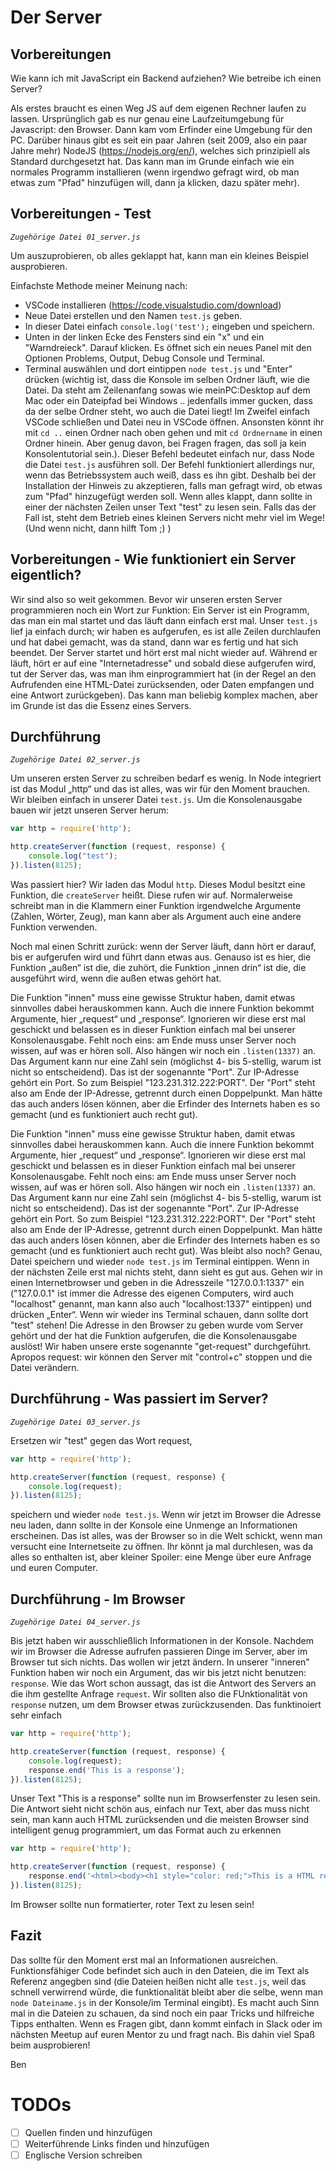 # Der Server 
## Vorbereitungen

Wie kann ich mit JavaScript ein Backend aufziehen? Wie betreibe ich einen Server? 

Als erstes braucht es einen Weg JS auf dem eigenen Rechner laufen zu lassen. Ursprünglich gab es nur genau eine Laufzeitumgebung für Javascript: den Browser. Dann kam vom Erfinder eine Umgebung für den PC. Darüber hinaus gibt es seit ein paar Jahren (seit 2009, also ein paar Jahre mehr) NodeJS (https://nodejs.org/en/), welches sich prinzipiell als Standard durchgesetzt hat. Das kann man im Grunde einfach wie ein normales Programm installieren (wenn irgendwo gefragt wird, ob man etwas zum "Pfad" hinzufügen will, dann ja klicken, dazu später mehr). 

## Vorbereitungen - Test
_```Zugehörige Datei 01_server.js```_

Um auszuprobieren, ob alles geklappt hat, kann man ein kleines Beispiel ausprobieren. 

Einfachste Methode meiner Meinung nach: 
- VSCode installieren (https://code.visualstudio.com/download) 
- Neue Datei erstellen und den Namen ```test.js``` geben. 
- In dieser Datei einfach ```console.log('test');``` eingeben und speichern. 
- Unten in der linken Ecke des Fensters sind ein "x" und ein "Warndreieck". Darauf klicken. Es öffnet sich ein neues Panel mit den Optionen Problems, Output, Debug Console und Terminal. 
- Terminal auswählen und dort eintippen ```node test.js``` und "Enter" drücken (wichtig ist, dass die Konsole im selben Ordner läuft, wie die Datei. Da steht am Zeilenanfang sowas wie meinPC:Desktop auf dem Mac oder ein Dateipfad bei Windows .. jedenfalls immer gucken, dass da der selbe Ordner steht, wo auch die Datei liegt! Im Zweifel einfach VSCode schließen und Datei neu in VSCode öffnen. Ansonsten könnt ihr mit ```cd ..``` einen Ordner nach oben gehen und mit ```cd Ordnername``` in einen Ordner hinein. Aber genug davon, bei Fragen fragen, das soll ja kein Konsolentutorial sein.). Dieser Befehl bedeutet einfach nur, dass Node die Datei ```test.js``` ausführen soll. Der Befehl funktioniert allerdings nur, wenn das Betriebssystem auch weiß, dass es ihn gibt. Deshalb bei der Installation der Hinweis zu akzeptieren, falls man gefragt wird, ob etwas zum "Pfad" hinzugefügt werden soll. Wenn alles klappt, dann sollte in einer der nächsten Zeilen unser Text "test" zu lesen sein. Falls das der Fall ist, steht dem Betrieb eines kleinen Servers nicht mehr viel im Wege! (Und wenn nicht, dann hilft Tom ;) )

## Vorbereitungen - Wie funktioniert ein Server eigentlich?
Wir sind also so weit gekommen. Bevor wir unseren ersten Server programmieren noch ein Wort zur Funktion: Ein Server ist ein Programm, das man ein mal startet und das läuft dann einfach erst mal. Unser ```test.js``` lief ja einfach durch; wir haben es aufgerufen, es ist alle Zeilen durchlaufen und hat dabei gemacht, was da stand, dann war es fertig und hat sich beendet. Der Server startet und hört erst mal nicht wieder auf. Während er läuft, hört er auf eine "Internetadresse" und sobald diese aufgerufen wird, tut der Server das, was man ihm einprogrammiert hat (in der Regel an den Aufrufenden eine HTML-Datei zurücksenden, oder Daten empfangen und eine Antwort zurückgeben). Das kann man beliebig komplex machen, aber im Grunde ist das die Essenz eines Servers.

## Durchführung
_```Zugehörige Datei 02_server.js```_

Um unseren ersten Server zu schreiben bedarf es wenig. In Node integriert ist das Modul „http“ und das ist alles, was wir für den Moment brauchen. Wir bleiben einfach in unserer Datei ```test.js```. Um die Konsolenausgabe bauen wir jetzt unseren Server herum:
```javascript
var http = require('http');

http.createServer(function (request, response) {
    console.log("test");
}).listen(8125);
```
Was passiert hier? Wir laden das Modul ```http```. Dieses Modul besitzt eine Funktion, die ```createServer``` heißt. Diese rufen wir auf. Normalerweise schreibt man in die Klammern einer Funktion irgendwelche Argumente (Zahlen, Wörter, Zeug), man kann aber als Argument auch eine andere Funktion verwenden. 

Noch mal einen Schritt zurück: wenn der Server läuft, dann hört er darauf, bis er aufgerufen wird und führt dann etwas aus. Genauso ist es hier, die Funktion „außen“ ist die, die zuhört, die Funktion „innen drin“ ist die, die ausgeführt wird, wenn die außen etwas gehört hat. 

Die Funktion "innen" muss eine gewisse Struktur haben, damit etwas sinnvolles dabei herauskommen kann. Auch die innere Funktion bekommt Argumente, hier „request“ und „response“. Ignorieren wir diese erst mal geschickt und belassen es in dieser Funktion einfach mal bei unserer Konsolenausgabe. Fehlt noch eins: am Ende muss unser Server noch wissen, auf was er hören soll. Also hängen wir noch ein ```.listen(1337)``` an. Das Argument kann nur eine Zahl sein (möglichst 4- bis 5-stellig, warum ist nicht so entscheidend). Das ist der sogenannte "Port". Zur IP-Adresse gehört ein Port. So zum Beispiel "123.231.312.222:PORT". Der "Port" steht also am Ende der IP-Adresse, getrennt durch einen Doppelpunkt. Man hätte das auch anders lösen können, aber die Erfinder des Internets haben es so gemacht (und es funktioniert auch recht gut).

Die Funktion "innen" muss eine gewisse Struktur haben, damit etwas sinnvolles dabei herauskommen kann. Auch die innere Funktion bekommt Argumente, hier „request“ und „response“. Ignorieren wir diese erst mal geschickt und belassen es in dieser Funktion einfach mal bei unserer Konsolenausgabe. Fehlt noch eins: am Ende muss unser Server noch wissen, auf was er hören soll. Also hängen wir noch ein ```.listen(1337)``` an. Das Argument kann nur eine Zahl sein (möglichst 4- bis 5-stellig, warum ist nicht so entscheidend). Das ist der sogenannte "Port". Zur IP-Adresse gehört ein Port. So zum Beispiel "123.231.312.222:PORT". Der "Port" steht also am Ende der IP-Adresse, getrennt durch einen Doppelpunkt. Man hätte das auch anders lösen können, aber die Erfinder des Internets haben es so gemacht (und es funktioniert auch recht gut).
Was bleibt also noch? Genau, Datei speichern und wieder ```node test.js``` im Terminal eintippen. Wenn in der nächsten Zeile erst mal nichts steht, dann sieht es gut aus. Gehen wir in einen Internetbrowser und geben in die Adresszeile "127.0.0.1:1337" ein ("127.0.0.1" ist immer die Adresse des eigenen Computers, wird auch "localhost" genannt, man kann also auch "localhost:1337" eintippen) und drücken „Enter“. Wenn wir wieder ins Terminal schauen, dann sollte dort "test" stehen! Die Adresse in den Browser zu geben wurde vom Server gehört und der hat die Funktion aufgerufen, die die Konsolenausgabe auslöst! Wir haben unsere erste sogenannte "get-request" durchgeführt. Apropos request: wir können den Server mit "control+c" stoppen und die Datei verändern. 

## Durchführung - Was passiert im Server?
_```Zugehörige Datei 03_server.js```_

Ersetzen wir "test" gegen das Wort request,
```javascript
var http = require('http');

http.createServer(function (request, response) {
    console.log(request);
}).listen(8125);
```
speichern und wieder ```node test.js```. Wenn wir jetzt im Browser die Adresse neu laden, dann sollte in der Konsole eine Unmenge an Informationen erscheinen. Das ist alles, was der Browser so in die Welt schickt, wenn man versucht eine Internetseite zu öffnen. Ihr könnt ja mal durchlesen, was da alles so enthalten ist, aber kleiner Spoiler: eine Menge über eure Anfrage und euren Computer.

## Durchführung - Im Browser 
_```Zugehörige Datei 04_server.js```_

Bis jetzt haben wir ausschließlich Informationen in der Konsole. Nachdem wir im Browser die Adresse aufrufen passieren Dinge im Server, aber im Browser tut sich nichts. Das wollen wir jetzt ändern. In unserer "inneren" Funktion haben wir noch ein Argument, das wir bis jetzt nicht benutzen: ```response```. Wie das Wort schon aussagt, das ist die Antwort des Servers an die ihm gestellte Anfrage ```request```. Wir sollten also die FUnktionalität von ```response``` nutzen, um dem Browser etwas zurückzusenden. Das funktinoiert sehr einfach
```javascript
var http = require('http');

http.createServer(function (request, response) {
    console.log(request);
    response.end('This is a response');
}).listen(8125);
```
Unser Text "This is a response" sollte nun im Browserfenster zu lesen sein. Die Antwort sieht nicht schön aus, einfach nur Text, aber das muss nicht sein, man kann auch HTML zurücksenden und die meisten Browser sind intelligent genug programmiert, um das Format auch zu erkennen
```javascript
var http = require('http');

http.createServer(function (request, response) {
    response.end('<html><body><h1 style="color: red;">This is a HTML response!</h1></body></html>');
}).listen(8125);
```
Im Browser sollte nun formatierter, roter Text zu lesen sein! 

## Fazit

Das sollte für den Moment erst mal an Informationen ausreichen. Funktionsfähiger Code befindet sich auch in den Dateien, die im Text als Referenz angegben sind (die Dateien heißen nicht alle ```test.js```, weil das schnell verwirrend würde, die funktionalität bleibt aber die selbe, wenn man ```node Dateiname.js``` in der Konsole/im Terminal eingibt). Es macht auch Sinn mal in die Dateien zu schauen, da sind noch ein paar Tricks und hilfreiche Tipps enthalten. Wenn es Fragen gibt, dann kommt einfach in Slack oder im nächsten Meetup auf euren Mentor zu und fragt nach. Bis dahin viel Spaß beim ausprobieren!

Ben

# TODOs
- [ ] Quellen finden und hinzufügen
- [ ] Weiterführende Links finden und hinzufügen
- [ ] Englische Version schreiben
